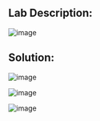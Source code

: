 ## Lab Description:

![image](https://github.com/jayshah17/PortSwiggerLabs/assets/76842630/020a7ceb-7fc7-47ff-aab1-8379557773c1)


## Solution:  

![image](https://github.com/jayshah17/PortSwiggerLabs/assets/76842630/ccc266ba-f4b6-4797-96ad-214b97568647)

![image](https://github.com/jayshah17/PortSwiggerLabs/assets/76842630/fe3182c5-eeff-48b9-ae0f-726a8ed1aa63)

![image](https://github.com/jayshah17/PortSwiggerLabs/assets/76842630/51f278af-e4f1-46ca-887e-44c2bb764062)
